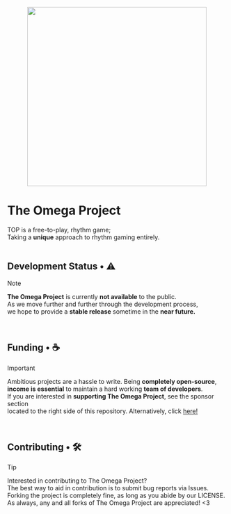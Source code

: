 <p align="center">
  <img width="412" height="412" src="https://i.imgur.com/oFCDxaR.png">
</p>

# The Omega Project
TOP is a free-to-play, rhythm game; <br/>
Taking a **unique** approach to rhythm gaming entirely. <br/>
<br/>

## Development Status • :warning:
> [!NOTE]
> **The Omega Project** is currently **not available** to the public. <br/>
> As we move further and further through the development process, <br/>
> we hope to provide a **stable release** sometime in the **near future.** <br/>
<br/>

## Funding • :coffee:
> [!IMPORTANT]
> Ambitious projects are a hassle to write. Being **completely open-source**, <br/>
> **income is essential** to maintain a hard working **team of developers**. <br/>
> If you are interested in **supporting The Omega Project**, see the sponsor section <br/>
> located to the right side of this repository. Alternatively, click [here!](https://ko-fi.com/pseudify) <br/>
<br/>


## Contributing • 🛠️
> [!TIP]
> Interested in contributing to The Omega Project? <br/>
> The best way to aid in contribution is to submit bug reports via Issues. <br/>
> Forking the project is completely fine, as long as you abide by our LICENSE. <br/>
> As always, any and all forks of The Omega Project are appreciated! <3
